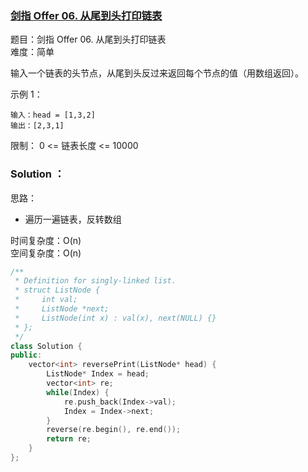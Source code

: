 ### [剑指 Offer 06. 从尾到头打印链表](https://leetcode-cn.com/problems/cong-wei-dao-tou-da-yin-lian-biao-lcof/)

题目：剑指 Offer 06. 从尾到头打印链表  
难度：简单

输入一个链表的头节点，从尾到头反过来返回每个节点的值（用数组返回）。

示例 1：

```
输入：head = [1,3,2]
输出：[2,3,1]
```

限制：
0 <= 链表长度 <= 10000


### Solution ：

思路：

* 遍历一遍链表，反转数组

时间复杂度：O(n)  
空间复杂度：O(n)

```cpp
/**
 * Definition for singly-linked list.
 * struct ListNode {
 *     int val;
 *     ListNode *next;
 *     ListNode(int x) : val(x), next(NULL) {}
 * };
 */
class Solution {
public:
    vector<int> reversePrint(ListNode* head) {
        ListNode* Index = head;
        vector<int> re;
        while(Index) {
            re.push_back(Index->val);
            Index = Index->next;
        }
        reverse(re.begin(), re.end());
        return re;
    }
};
```